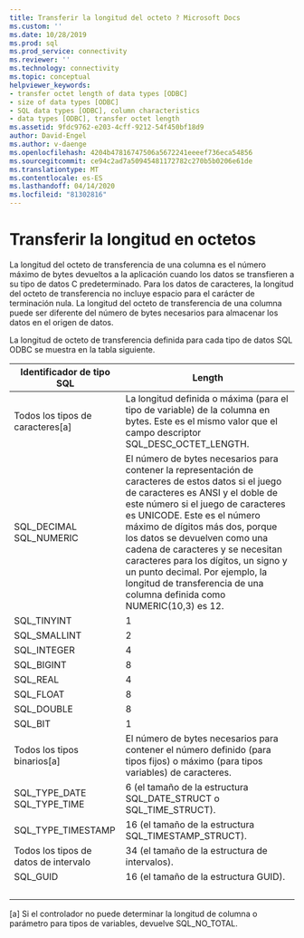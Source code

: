 ```yaml
---
title: Transferir la longitud del octeto ? Microsoft Docs
ms.custom: ''
ms.date: 10/28/2019
ms.prod: sql
ms.prod_service: connectivity
ms.reviewer: ''
ms.technology: connectivity
ms.topic: conceptual
helpviewer_keywords:
- transfer octet length of data types [ODBC]
- size of data types [ODBC]
- SQL data types [ODBC], column characteristics
- data types [ODBC], transfer octet length
ms.assetid: 9fdc9762-e203-4cff-9212-54f450bf18d9
author: David-Engel
ms.author: v-daenge
ms.openlocfilehash: 4204b47816747506a5672241eeeef736eca54856
ms.sourcegitcommit: ce94c2ad7a50945481172782c270b5b0206e61de
ms.translationtype: MT
ms.contentlocale: es-ES
ms.lasthandoff: 04/14/2020
ms.locfileid: "81302816"
---
```

# <a name="transfer-octet-length"></a>Transferir la longitud en octetos
La longitud del octeto de transferencia de una columna es el número máximo de bytes devueltos a la aplicación cuando los datos se transfieren a su tipo de datos C predeterminado. Para los datos de caracteres, la longitud del octeto de transferencia no incluye espacio para el carácter de terminación nula. La longitud del octeto de transferencia de una columna puede ser diferente del número de bytes necesarios para almacenar los datos en el origen de datos.  
  
 La longitud de octeto de transferencia definida para cada tipo de datos SQL ODBC se muestra en la tabla siguiente.  
  
|Identificador de tipo SQL|Length|  
|-------------------------|------------|  
|Todos los tipos de caracteres[a]|La longitud definida o máxima (para el tipo de variable) de la columna en bytes. Este es el mismo valor que el campo descriptor SQL_DESC_OCTET_LENGTH.|  
|SQL_DECIMAL<br />SQL_NUMERIC|El número de bytes necesarios para contener la representación de caracteres de estos datos si el juego de caracteres es ANSI y el doble de este número si el juego de caracteres es UNICODE. Este es el número máximo de dígitos más dos, porque los datos se devuelven como una cadena de caracteres y se necesitan caracteres para los dígitos, un signo y un punto decimal. Por ejemplo, la longitud de transferencia de una columna definida como NUMERIC(10,3) es 12.|  
|SQL_TINYINT|1|  
|SQL_SMALLINT|2|  
|SQL_INTEGER|4|  
|SQL_BIGINT| 8 |  
|SQL_REAL|4|  
|SQL_FLOAT|8|  
|SQL_DOUBLE|8|  
|SQL_BIT|1|  
|Todos los tipos binarios[a]|El número de bytes necesarios para contener el número definido (para tipos fijos) o máximo (para tipos variables) de caracteres.|  
|SQL_TYPE_DATE<br />SQL_TYPE_TIME|6 (el tamaño de la estructura SQL_DATE_STRUCT o SQL_TIME_STRUCT).|  
|SQL_TYPE_TIMESTAMP|16 (el tamaño de la estructura SQL_TIMESTAMP_STRUCT).|  
|Todos los tipos de datos de intervalo|34 (el tamaño de la estructura de intervalos).|  
|SQL_GUID|16 (el tamaño de la estructura GUID).|  
| &nbsp; | &nbsp; |

 [a] Si el controlador no puede determinar la longitud de columna o parámetro para tipos de variables, devuelve SQL_NO_TOTAL.
